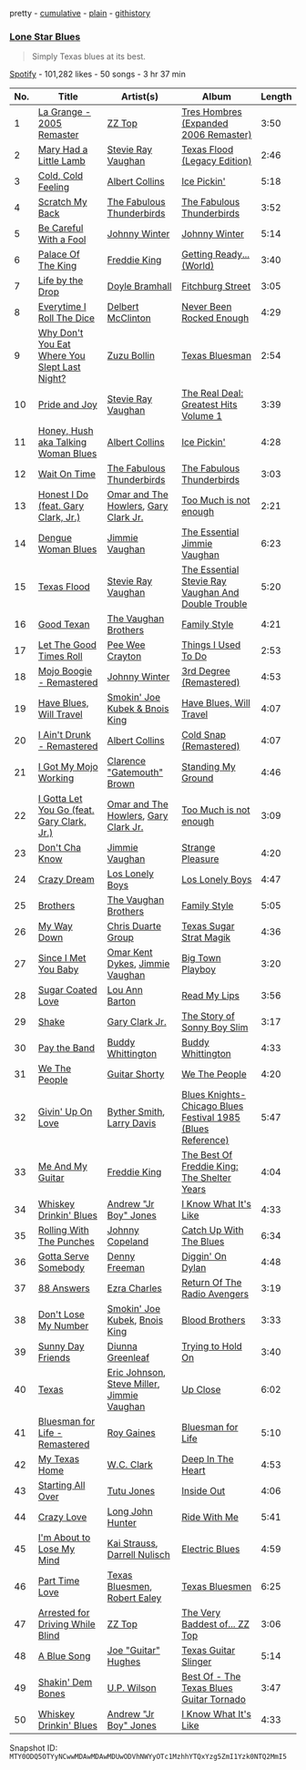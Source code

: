 pretty - [cumulative](/playlists/cumulative/37i9dQZF1DXeaMD6NdSui3.md) - [plain](/playlists/plain/37i9dQZF1DXeaMD6NdSui3) - [githistory](https://github.githistory.xyz/mackorone/spotify-playlist-archive/blob/main/playlists/plain/37i9dQZF1DXeaMD6NdSui3)

### [Lone Star Blues](https://open.spotify.com/playlist/37i9dQZF1DXeaMD6NdSui3)

> Simply Texas blues at its best.

[Spotify](https://open.spotify.com/user/spotify) - 101,282 likes - 50 songs - 3 hr 37 min

| No. | Title | Artist(s) | Album | Length |
|---|---|---|---|---|
| 1 | [La Grange \- 2005 Remaster](https://open.spotify.com/track/70YvYr2hGlS01bKRIho1HM) | [ZZ Top](https://open.spotify.com/artist/2AM4ilv6UzW0uMRuqKtDgN) | [Tres Hombres \(Expanded 2006 Remaster\)](https://open.spotify.com/album/0Em8m9kRctyH9S3MTXAHvY) | 3:50 |
| 2 | [Mary Had a Little Lamb](https://open.spotify.com/track/0nFZ2HQRnIxiwraCm2X6Uq) | [Stevie Ray Vaughan](https://open.spotify.com/artist/5fsDcuclIe8ZiBD5P787K1) | [Texas Flood \(Legacy Edition\)](https://open.spotify.com/album/1AL5oXZRtTc8PyhcTwg4xQ) | 2:46 |
| 3 | [Cold, Cold Feeling](https://open.spotify.com/track/6kucNn22HB0qb2ZPa1BrNl) | [Albert Collins](https://open.spotify.com/artist/1uFixbBAduJkFAeRKznkvW) | [Ice Pickin'](https://open.spotify.com/album/7K0AX1jtXt1iLCtPLM3dab) | 5:18 |
| 4 | [Scratch My Back](https://open.spotify.com/track/6f3OYG5R630tjwFIHIE7j2) | [The Fabulous Thunderbirds](https://open.spotify.com/artist/6zmLTiN3NBNCDECRbbJKkT) | [The Fabulous Thunderbirds](https://open.spotify.com/album/0eukg8bhyBLRYCPoDpPBgs) | 3:52 |
| 5 | [Be Careful With a Fool](https://open.spotify.com/track/3YGsgJqtIWKjMjZtKLk11Z) | [Johnny Winter](https://open.spotify.com/artist/2ODUxmFxJSyvGiimNhMHbO) | [Johnny Winter](https://open.spotify.com/album/5RNAJslV8AaTq2gM5JJ9Ch) | 5:14 |
| 6 | [Palace Of The King](https://open.spotify.com/track/2T6pMaivfX7w4tfAUX4uU9) | [Freddie King](https://open.spotify.com/artist/5dCuFngSPyOOnTAvrC7v2s) | [Getting Ready..\. \(World\)](https://open.spotify.com/album/2bNjljctm6ynfp9Xzdy7RI) | 3:40 |
| 7 | [Life by the Drop](https://open.spotify.com/track/0yqpt8kklxBeMD8dpvoD8l) | [Doyle Bramhall](https://open.spotify.com/artist/2ewLmeOezmY0HqMR21anX4) | [Fitchburg Street](https://open.spotify.com/album/2HEXbzLaGWhZr5yjs1bLBv) | 3:05 |
| 8 | [Everytime I Roll The Dice](https://open.spotify.com/track/5fZY8YYJMnhD9HNWB4C4zU) | [Delbert McClinton](https://open.spotify.com/artist/3Ri72CuuQSCLLkDRJgniFU) | [Never Been Rocked Enough](https://open.spotify.com/album/3PSl0k14EYuc2IYOLL4hoM) | 4:29 |
| 9 | [Why Don't You Eat Where You Slept Last Night?](https://open.spotify.com/track/2WdjmV6o9JeFqQIKQvF2ej) | [Zuzu Bollin](https://open.spotify.com/artist/4T7XsMXUOYlL1FlvqL3SIQ) | [Texas Bluesman](https://open.spotify.com/album/2xw1vOxRhhr9iywYKcI18h) | 2:54 |
| 10 | [Pride and Joy](https://open.spotify.com/track/1oT20g6f8rvymheUIdFr19) | [Stevie Ray Vaughan](https://open.spotify.com/artist/5fsDcuclIe8ZiBD5P787K1) | [The Real Deal: Greatest Hits Volume 1](https://open.spotify.com/album/1cBgyEhogUvaKVgsdczgHm) | 3:39 |
| 11 | [Honey, Hush aka Talking Woman Blues](https://open.spotify.com/track/5qPJSWhuZpD79C3CloJvDA) | [Albert Collins](https://open.spotify.com/artist/1uFixbBAduJkFAeRKznkvW) | [Ice Pickin'](https://open.spotify.com/album/7K0AX1jtXt1iLCtPLM3dab) | 4:28 |
| 12 | [Wait On Time](https://open.spotify.com/track/71ptjbbVkrMPebtE3CgBZS) | [The Fabulous Thunderbirds](https://open.spotify.com/artist/6zmLTiN3NBNCDECRbbJKkT) | [The Fabulous Thunderbirds](https://open.spotify.com/album/0eukg8bhyBLRYCPoDpPBgs) | 3:03 |
| 13 | [Honest I Do \(feat\. Gary Clark, Jr.\)](https://open.spotify.com/track/7FmfpB1TgA8hi3etdffflO) | [Omar and The Howlers](https://open.spotify.com/artist/70PvPWG9nD4ZujibB1onsO), [Gary Clark Jr.](https://open.spotify.com/artist/01aC2ikO4Xgb2LUpf9JfKp) | [Too Much is not enough](https://open.spotify.com/album/4nBTViXrq2BhHlvnJOE5HD) | 2:21 |
| 14 | [Dengue Woman Blues](https://open.spotify.com/track/4OGyibX2nayDVCUfFN4u8x) | [Jimmie Vaughan](https://open.spotify.com/artist/4gPGI1vW8TOypARV9Ykzae) | [The Essential Jimmie Vaughan](https://open.spotify.com/album/61ahDSudLBKZ06utlL3g4y) | 6:23 |
| 15 | [Texas Flood](https://open.spotify.com/track/6MvGg9X7lIt64WW28Nxfxo) | [Stevie Ray Vaughan](https://open.spotify.com/artist/5fsDcuclIe8ZiBD5P787K1) | [The Essential Stevie Ray Vaughan And Double Trouble](https://open.spotify.com/album/4dShhtGUjPunYS95jHOm3r) | 5:20 |
| 16 | [Good Texan](https://open.spotify.com/track/34d6n6HMfyOiQjudsxbfeh) | [The Vaughan Brothers](https://open.spotify.com/artist/2mwN5WQ1mAhOibFEbfFfsG) | [Family Style](https://open.spotify.com/album/1NpSBYjQQK5zJHBAS9SxsL) | 4:21 |
| 17 | [Let The Good Times Roll](https://open.spotify.com/track/5Qxhlc1J70CpnJAz02FWdU) | [Pee Wee Crayton](https://open.spotify.com/artist/3OPJZtUlpoL3kZloBGY1lA) | [Things I Used To Do](https://open.spotify.com/album/0Xuzshv4pdWf8NXA7xM2mA) | 2:53 |
| 18 | [Mojo Boogie \- Remastered](https://open.spotify.com/track/6VbxpZ55Xv2L1CVKIO7Bul) | [Johnny Winter](https://open.spotify.com/artist/2ODUxmFxJSyvGiimNhMHbO) | [3rd Degree \(Remastered\)](https://open.spotify.com/album/1RcjOFCn7PDU8GZB97odnZ) | 4:53 |
| 19 | [Have Blues, Will Travel](https://open.spotify.com/track/6XxHUskI6Q4HZXiXFND9dc) | [Smokin' Joe Kubek & Bnois King](https://open.spotify.com/artist/0nMA4cLQjSiZspsoI70aut) | [Have Blues, Will Travel](https://open.spotify.com/album/2heZTglJ1H7pY5tArsksKC) | 4:07 |
| 20 | [I Ain't Drunk \- Remastered](https://open.spotify.com/track/1pPrO5Lcx9UXNebcloGeHE) | [Albert Collins](https://open.spotify.com/artist/1uFixbBAduJkFAeRKznkvW) | [Cold Snap \(Remastered\)](https://open.spotify.com/album/4yybDfoKxyAey83ruCtTb9) | 4:07 |
| 21 | [I Got My Mojo Working](https://open.spotify.com/track/3GlWQKV9uiSui0AoOZ8PaM) | [Clarence "Gatemouth" Brown](https://open.spotify.com/artist/4aoS04mCVj1CMam1LiHngo) | [Standing My Ground](https://open.spotify.com/album/7LB1QYWJ6jbs0BO2etD21h) | 4:46 |
| 22 | [I Gotta Let You Go \(feat\. Gary Clark, Jr.\)](https://open.spotify.com/track/5fuMwHFFrme5gzjYRf5cI9) | [Omar and The Howlers](https://open.spotify.com/artist/70PvPWG9nD4ZujibB1onsO), [Gary Clark Jr.](https://open.spotify.com/artist/01aC2ikO4Xgb2LUpf9JfKp) | [Too Much is not enough](https://open.spotify.com/album/4nBTViXrq2BhHlvnJOE5HD) | 3:09 |
| 23 | [Don't Cha Know](https://open.spotify.com/track/4nFUyC6eDW1wJsYSYLMqZd) | [Jimmie Vaughan](https://open.spotify.com/artist/4gPGI1vW8TOypARV9Ykzae) | [Strange Pleasure](https://open.spotify.com/album/0XP5X222ItUVr3YEgmALg7) | 4:20 |
| 24 | [Crazy Dream](https://open.spotify.com/track/2SZsePkGd3QOT0vzm68thq) | [Los Lonely Boys](https://open.spotify.com/artist/4aSEmLLxLX9wR5aLMllOKj) | [Los Lonely Boys](https://open.spotify.com/album/6kNz22txs8mOmSxoQVPTDA) | 4:47 |
| 25 | [Brothers](https://open.spotify.com/track/2T3mWbAqtVIW8p6E23HD5s) | [The Vaughan Brothers](https://open.spotify.com/artist/2mwN5WQ1mAhOibFEbfFfsG) | [Family Style](https://open.spotify.com/album/1NpSBYjQQK5zJHBAS9SxsL) | 5:05 |
| 26 | [My Way Down](https://open.spotify.com/track/2VZYQKBRyGQdVMrzUhRf7J) | [Chris Duarte Group](https://open.spotify.com/artist/4kA3u3oThWqVYQhT47dGyW) | [Texas Sugar Strat Magik](https://open.spotify.com/album/6nsMGqPX8iHHB7FN8XaO6p) | 4:36 |
| 27 | [Since I Met You Baby](https://open.spotify.com/track/1jlSFo0KBDs6E6Tkw06UqR) | [Omar Kent Dykes](https://open.spotify.com/artist/68ltmxNcXSeODTeh0YYuAF), [Jimmie Vaughan](https://open.spotify.com/artist/4gPGI1vW8TOypARV9Ykzae) | [Big Town Playboy](https://open.spotify.com/album/37wiuEczE2EcWPci1VIZKH) | 3:20 |
| 28 | [Sugar Coated Love](https://open.spotify.com/track/1G6ZoDvjFAReEI3R6kHZrm) | [Lou Ann Barton](https://open.spotify.com/artist/0uIrm4Ub9qBmp4t7A2Rchk) | [Read My Lips](https://open.spotify.com/album/6SjrPRIoiQnQsokUpFc5hN) | 3:56 |
| 29 | [Shake](https://open.spotify.com/track/4hB2r4trPkpdHTVinASchh) | [Gary Clark Jr.](https://open.spotify.com/artist/01aC2ikO4Xgb2LUpf9JfKp) | [The Story of Sonny Boy Slim](https://open.spotify.com/album/5gRwx5vpeXUA75GmuqwByn) | 3:17 |
| 30 | [Pay the Band](https://open.spotify.com/track/7nVvyXdvMJ8Ocaravj5edN) | [Buddy Whittington](https://open.spotify.com/artist/7vjDp4O4hkJGI6VRV5zUWS) | [Buddy Whittington](https://open.spotify.com/album/4gnhWohgp2PfU6h7dYkXSp) | 4:33 |
| 31 | [We The People](https://open.spotify.com/track/6IzjmyZYMTrokokG0C5n9R) | [Guitar Shorty](https://open.spotify.com/artist/3A01qH4VCBkDXcDc2luyNc) | [We The People](https://open.spotify.com/album/0JtSUetZ1fNYg3V23qaYxV) | 4:20 |
| 32 | [Givin' Up On Love](https://open.spotify.com/track/0z996lfA5XGfC9uwVaBIUW) | [Byther Smith](https://open.spotify.com/artist/6xvCAutMGoKknAWPv0tnxR), [Larry Davis](https://open.spotify.com/artist/27feE7HAmTov8QoZAp1y3A) | [Blues Knights\-Chicago Blues Festival 1985 \(Blues Reference\)](https://open.spotify.com/album/6OEyqgV8cDWD5b3ctNfnqc) | 5:47 |
| 33 | [Me And My Guitar](https://open.spotify.com/track/0QpxUzXEI3ZjJeo6dDFgV7) | [Freddie King](https://open.spotify.com/artist/5dCuFngSPyOOnTAvrC7v2s) | [The Best Of Freddie King: The Shelter Years](https://open.spotify.com/album/4gpyOtOO0Ws6zhvcp4ASMY) | 4:04 |
| 34 | [Whiskey Drinkin' Blues](https://open.spotify.com/track/51Us3goc25GZypfvfLQ3PT) | [Andrew "Jr Boy" Jones](https://open.spotify.com/artist/7bAJqc9QEfRjLeSEVuWf6c) | [I Know What It's Like](https://open.spotify.com/album/3a2lnTskswyUvsYNcxoqMV) | 4:33 |
| 35 | [Rolling With The Punches](https://open.spotify.com/track/0ECyZFXS02fUPW1AxMCUBQ) | [Johnny Copeland](https://open.spotify.com/artist/641QgCXSYTbRm9kigj0ABL) | [Catch Up With The Blues](https://open.spotify.com/album/7j9s4SGnWipClu5teWbqqV) | 6:34 |
| 36 | [Gotta Serve Somebody](https://open.spotify.com/track/5XErREyoO37cJdsXAJVu1J) | [Denny Freeman](https://open.spotify.com/artist/2sCGPaXs1se0qKtGeXAgcv) | [Diggin' On Dylan](https://open.spotify.com/album/1sOAiVbChDBc1SyQf1rCIh) | 4:48 |
| 37 | [88 Answers](https://open.spotify.com/track/6JtIMcTWy29xpiTmhMOpnY) | [Ezra Charles](https://open.spotify.com/artist/5TIgW7vGG3wjwmhg7ESxxa) | [Return Of The Radio Avengers](https://open.spotify.com/album/3xkv0QNIZTbz5Z4FIFM6op) | 3:19 |
| 38 | [Don't Lose My Number](https://open.spotify.com/track/7gcjudElezAMCD28CxD8cr) | [Smokin' Joe Kubek](https://open.spotify.com/artist/5XkftMVm7vxTLcj05etN6B), [Bnois King](https://open.spotify.com/artist/17jKRJyvcPLKu8GrxAwff1) | [Blood Brothers](https://open.spotify.com/album/3TYX7tmA1rKq7I8qOVuvFs) | 3:33 |
| 39 | [Sunny Day Friends](https://open.spotify.com/track/0uLlDxqX6uatonJwjodv2Q) | [Diunna Greenleaf](https://open.spotify.com/artist/22laryZFr71CbB5WtXIMzb) | [Trying to Hold On](https://open.spotify.com/album/4eYqi12IL2UvjNbnrZYP5s) | 3:40 |
| 40 | [Texas](https://open.spotify.com/track/04kG9s73OxBkpC701Ifp62) | [Eric Johnson](https://open.spotify.com/artist/4CxobvwTpmfpIEbkYh4pAb), [Steve Miller](https://open.spotify.com/artist/7bMi7pddqeilAI6V9LWZaW), [Jimmie Vaughan](https://open.spotify.com/artist/4gPGI1vW8TOypARV9Ykzae) | [Up Close](https://open.spotify.com/album/6KTqSghfCNMlYRBNQytty9) | 6:02 |
| 41 | [Bluesman for Life \- Remastered](https://open.spotify.com/track/7tD3yMdZrZ2uHPyj0WvupF) | [Roy Gaines](https://open.spotify.com/artist/3MGM5t6OR7ZxudoWw53LMr) | [Bluesman for Life](https://open.spotify.com/album/3BVB2KaAsRhni4UtRzvAmh) | 5:10 |
| 42 | [My Texas Home](https://open.spotify.com/track/16UV31f3UunkFqMOsIMU5n) | [W.C\. Clark](https://open.spotify.com/artist/2eJojpx2Dv1QL3WBjJQXWi) | [Deep In The Heart](https://open.spotify.com/album/5uQXDTWnEd0roTdrSUN1ba) | 4:53 |
| 43 | [Starting All Over](https://open.spotify.com/track/3T1iXyK8LzxE4QYbU30z2N) | [Tutu Jones](https://open.spotify.com/artist/2YJ9frh2VN2BXKVtEjiV2L) | [Inside Out](https://open.spotify.com/album/1SNeILyRS6UHWV0zlRbmLb) | 4:06 |
| 44 | [Crazy Love](https://open.spotify.com/track/4AYRVOyxKM3meGvpY8nQnA) | [Long John Hunter](https://open.spotify.com/artist/7z5ixtgDexP9ffmFvFoRlW) | [Ride With Me](https://open.spotify.com/album/5coZhDRNQ6Tntf3EVbmCDk) | 5:41 |
| 45 | [I'm About to Lose My Mind](https://open.spotify.com/track/2TPntNWBQ4a4pW9AWsIOHd) | [Kai Strauss](https://open.spotify.com/artist/4rxJh3ATE3suDdQXBziz2E), [Darrell Nulisch](https://open.spotify.com/artist/5xBekcOlP8jLrvMqpC6MtV) | [Electric Blues](https://open.spotify.com/album/0Diw0JIhBoHfVxcmvGUHlI) | 4:59 |
| 46 | [Part Time Love](https://open.spotify.com/track/3ZH4DOwTuTyLciokW7bPSe) | [Texas Bluesmen](https://open.spotify.com/artist/0zxAYpfMkRAisf8HCOWzY1), [Robert Ealey](https://open.spotify.com/artist/1LUaCz87zXDOg9abUxidOd) | [Texas Bluesmen](https://open.spotify.com/album/45O218hUcFN5yPA9rnOj7m) | 6:25 |
| 47 | [Arrested for Driving While Blind](https://open.spotify.com/track/5J0LnWOXiQY2usZd2SFDdn) | [ZZ Top](https://open.spotify.com/artist/2AM4ilv6UzW0uMRuqKtDgN) | [The Very Baddest of..\. ZZ Top](https://open.spotify.com/album/0P7d8Q1oSVDhrpUkJLwbNn) | 3:06 |
| 48 | [A Blue Song](https://open.spotify.com/track/1YyHSGKbfEiI7xwwvSn5z5) | [Joe "Guitar" Hughes](https://open.spotify.com/artist/5bRmUejPq8I7a7y0coLC8r) | [Texas Guitar Slinger](https://open.spotify.com/album/5DalVOtB3z3HLahNqkbX0l) | 5:14 |
| 49 | [Shakin' Dem Bones](https://open.spotify.com/track/6kz99KqDf43kfDGF2R7qsf) | [U.P\. Wilson](https://open.spotify.com/artist/6Nuiw9n4KzWqrcfn2m4u3F) | [Best Of \- The Texas Blues Guitar Tornado](https://open.spotify.com/album/3YNjUN1C7ZqYanMOcKdcOs) | 3:47 |
| 50 | [Whiskey Drinkin' Blues](https://open.spotify.com/track/51Us3goc25GZypfvfLQ3PT) | [Andrew "Jr Boy" Jones](https://open.spotify.com/artist/7bAJqc9QEfRjLeSEVuWf6c) | [I Know What It's Like](https://open.spotify.com/album/3a2lnTskswyUvsYNcxoqMV) | 4:33 |

Snapshot ID: `MTY0ODQ5OTYyNCwwMDAwMDAwMDUwODVhNWYyOTc1MzhhYTQxYzg5ZmI1Yzk0NTQ2MmI5`
